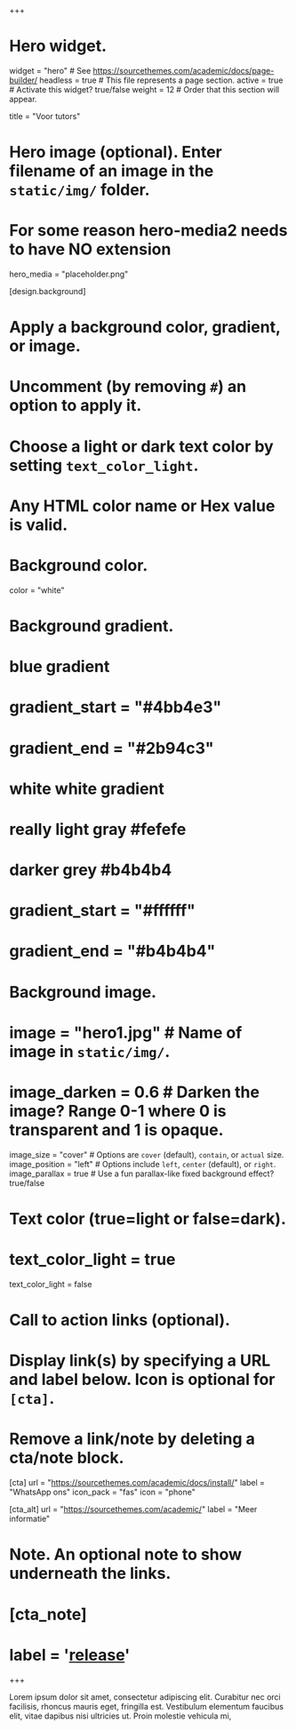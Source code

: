 +++
# Hero widget.
widget = "hero"  # See https://sourcethemes.com/academic/docs/page-builder/
headless = true  # This file represents a page section.
active = true # Activate this widget? true/false
weight = 12  # Order that this section will appear.

title = "Voor tutors"

# Hero image (optional). Enter filename of an image in the `static/img/` folder.
# For some reason hero-media2 needs to have NO extension
hero_media = "placeholder.png"

[design.background]
  # Apply a background color, gradient, or image.
  #   Uncomment (by removing `#`) an option to apply it.
  #   Choose a light or dark text color by setting `text_color_light`.
  #   Any HTML color name or Hex value is valid.

  # Background color.
  color = "white"
  
  # Background gradient.
  # blue gradient
  # gradient_start = "#4bb4e3"
  # gradient_end = "#2b94c3"
  # white white gradient
  # really light gray #fefefe
  # darker grey #b4b4b4
  # gradient_start = "#ffffff"
  # gradient_end = "#b4b4b4"

  
  # Background image.
  # image = "hero1.jpg"  # Name of image in `static/img/`.
  # image_darken = 0.6  # Darken the image? Range 0-1 where 0 is transparent and 1 is opaque.
  image_size = "cover"  #  Options are `cover` (default), `contain`, or `actual` size.
  image_position = "left"  # Options include `left`, `center` (default), or `right`.
  image_parallax = true  # Use a fun parallax-like fixed background effect? true/false
  
  # Text color (true=light or false=dark).
  # text_color_light = true
  text_color_light = false

# Call to action links (optional).
#   Display link(s) by specifying a URL and label below. Icon is optional for `[cta]`.
#   Remove a link/note by deleting a cta/note block.
[cta]
  url = "https://sourcethemes.com/academic/docs/install/"
  label = "WhatsApp ons"
  icon_pack = "fas"
  icon = "phone"
  
[cta_alt]
  url = "https://sourcethemes.com/academic/"
  label = "Meer informatie"

# Note. An optional note to show underneath the links.
# [cta_note]
#   label = '<a class="js-github-release" href="https://sourcethemes.com/academic/updates" data-repo="gcushen/hugo-academic">release<!-- V --></a>'
+++

<!-- **Persoonlijk, snel, en zonder stress afstuderen voor jouw scriptie.** -->

Lorem ipsum dolor sit amet, consectetur adipiscing elit. Curabitur nec
orci facilisis, rhoncus mauris eget, fringilla est. Vestibulum elementum
faucibus elit, vitae dapibus nisi ultricies ut. Proin molestie vehicula mi,


<!-- <span style="text-shadow: none;"><a class="github-button" href="https://github.com/gcushen/hugo-academic" data-icon="octicon-star" data-size="large" data-show-count="true" aria-label="Star this on GitHub">Star</a><script async defer src="https://buttons.github.io/buttons.js"></script></span> -->
